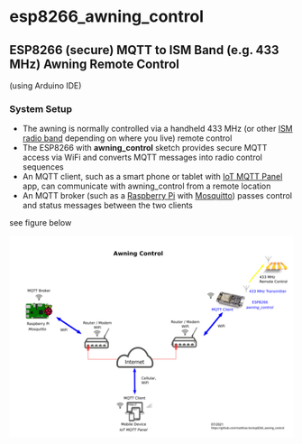 # esp8266_awning_control
## ESP8266 (secure) MQTT to ISM Band (e.g. 433 MHz) Awning Remote Control

(using Arduino IDE)

### System Setup
- The awning is normally controlled via a handheld 433 MHz (or other [ISM radio band](https://en.wikipedia.org/wiki/ISM_radio_band) depending on where you live) remote control
- The ESP8266 with **awning_control** sketch provides secure MQTT access via WiFi and converts MQTT messages into radio control sequences
- An MQTT client, such as a smart phone or tablet with [IoT MQTT Panel](https://snrlab.in/iot/iot-mqtt-panel-user-guide) app, can communicate with awning_control from a remote location
- An MQTT broker (such as a [Raspberry Pi](https://www.raspberrypi.org/) with [Mosquitto](https://mosquitto.org/)) passes control and status messages between the two clients

see figure below

![Awning Control Setup](awning_control_setup-en.png)
